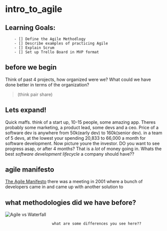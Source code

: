 # intro_to_agile


## Learning Goals: 
        - [] Define the Agile Methodlogy
        - [] Describe examples of practicing Agile
        - [] Explain Scrum 
        - [] Set up Trello Board in MVP format 
        
## before we begin 

Think of past 4 projects, how organized were we? What could we have done better in terms of the organization? 
> (think pair share)



## Lets expand! 
Quick maffs. think of a start up, 10-15 people, some amazing app. Theres probably some marketing, a product lead, some devs and a ceo. 
Price of a software dev is anywhere from 50k(early dev) to 160k(senior dev). in a team of 5 devs, at the lowest your spending 20,833 to 66,000 a month for software development. Now picture youre the investor. DO you want to see progress asap, or after 4 months? 
That is a _lot_ of money going in. Whats the best *software development lifecycle* a company should have?? 

        
## agile manifesto
[The Agile Manifesto](https://agilemanifesto.org/)
there was a meeting in 2001 where a bunch of developers came in and came up with another solution to 


## what methodologies did we have before? 
![Agile vs Waterfall](https://www.seguetech.com/wp-content/uploads/2013/07/segue-blog-waterfall-vs-agile-which-is-right-development-methodology-for-your-project.png)

                         what are some differences you see here??
